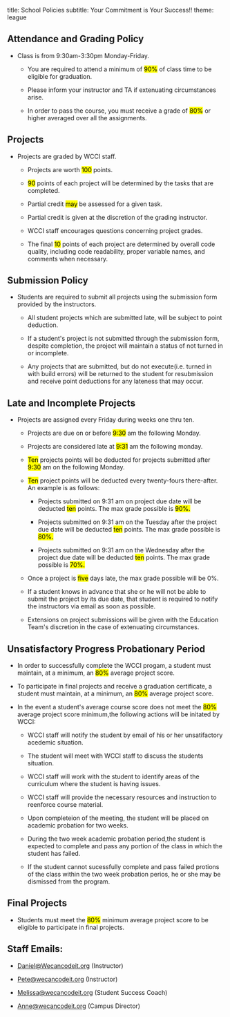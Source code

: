 title: School Policies
subtitle: Your Commitment is Your Success!!
theme: league

## Attendance and Grading Policy

- Class is from 9:30am-3:30pm Monday-Friday.

	- You are required to attend a minimum of <mark>90%</mark> of class time to be eligible for graduation.
	 
	- Please inform your instructor and TA if extenuating circumstances arise.

	- In order to pass the course, you must receive a grade of <mark><mark>80%</mark></mark> or higher averaged over all the assignments.

## Projects

- Projects are graded by WCCI staff. 
	
	- Projects are worth <mark>100</mark> points. 

	- <mark>90</mark> points of each project will be determined by the tasks that are completed.
	
	- Partial credit <mark>may</mark> be assessed for a given task. 
	
	- Partial credit is given at the discretion of the grading instructor.

	- WCCI staff encourages questions concerning project grades.
	
	- The final <mark>10</mark> points of each project are determined by overall code quality, including code readability, proper variable names, and comments when necessary.

## Submission Policy

- Students are required to submit all projects using the submission form provided by the instructors.

	- All student projects which are submitted late, will be subject to point deduction.
 
	- If a student's project is not submitted through the submission form, despite completion, the project will maintain a status of not turned in or incomplete.
	
	- Any projects that are submitted, but do not execute(i.e. turned in with build errors) will be returned to the student for resubmission and receive point deductions for any lateness that may occur.

## Late and Incomplete Projects

- Projects are assigned every Friday during weeks one thru ten.

	- Projects are due on or before <mark>9:30</mark> am the following Monday.
	 
	- Projects are considered late at <mark>9:31</mark> am the following monday.
	
	- <mark>Ten</mark> projects points will be deducted for projects submitted after <mark>9:30</mark> am on the following Monday.
	
	- <mark>Ten</mark> project points will be deducted every twenty-fours there-after. An example is as follows:
		
		- Projects submitted on 9:31 am on project due date will be deducted <mark>ten</mark> points. The max grade possible is <mark>90%.</mark> 
		
		- Projects submitted on 9:31 am on the Tuesday after the project due date will be deducted <mark>ten</mark> points. The max grade possible is <mark><mark>80%</mark>.</mark> 

		- Projects submitted on 9:31 am on the Wednesday after the project due date will be deducted <mark>ten</mark> points. The max grade possible is <mark>70%.</mark> 

	- Once a project is <mark>five</mark> days late, the max grade possible will be 0%.
	
	- If a student knows in advance that she or he will not be able to submit the project by its due date, that student is required to notify the instructors via email as soon as possible.

	- Extensions on project submissions will be given with the Education Team's discretion in the case of extenuating circumstances.

## Unsatisfactory Progress Probationary Period

- In order to successfully complete the WCCI progam, a student must maintain, at a minimum, an <mark>80%</mark> average project score.

- To participate in final projects and receive a graduation certificate, a student must maintain, at a minimum, an <mark>80%</mark> average project score.

- In the event a student's average course score does not meet the <mark>80%</mark> average project score minimum,the following actions will be initated by WCCI:

	- WCCI staff will notify the student by email of his or her unsatifactory acedemic situation.

	- The student will meet with WCCI staff to discuss the students situation.

	- WCCI staff will work with the student to identify areas of the curriculum where the student is having issues.

	- WCCI staff will provide the necessary resources and instruction to reenforce course material.

	- Upon completeion of the meeting, the student will be placed on academic probation for two weeks.
	 
	- During the two week academic probation period,the student is expected to complete and pass any portion of the class in which the student has failed. 
	
	- If the student cannot sucessfully complete and pass failed protions of the class within the two week probation perios, he or she may be dismissed from the program.  
	

## Final Projects

- Students must meet the <mark><mark>80%</mark></mark> minimum average project score to be eligible to participate in final projects.



## Staff Emails:

- Daniel@Wecancodeit.org (Instructor)

- Pete@wecancodeit.org (Instructor)

- Melissa@wecancodeit.org (Student Success Coach)

- Anne@wecancodeit.org (Campus Director)
